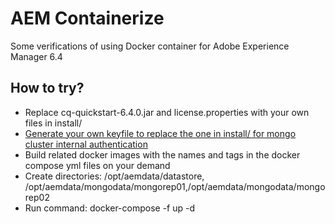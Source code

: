 # AEM Containerize

Some verifications of using Docker container for Adobe Experience Manager 6.4

## How to try?
* Replace cq-quickstart-6.4.0.jar and license.properties with your own files in install/
* [Generate your own keyfile to replace the one in install/ for mongo cluster internal authentication](https://docs.mongodb.com/manual/tutorial/enforce-keyfile-access-control-in-existing-replica-set/)
* Build related docker images with the names and tags in the docker compose yml files on your demand
* Create directories: /opt/aemdata/datastore, /opt/aemdata/mongodata/mongorep01,/opt/aemdata/mongodata/mongorep02
* Run command: docker-compose -f <docker compose yml file> up -d
